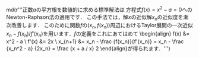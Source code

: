 md(r'''正数$a$の平方根を数値的に求める標準解法は
方程式$f(x) = x^2 - a = 0$へのNewton-Raphson法の適用です．
この手法では，解$x$の近似解$x_n$の近似度を漸次改善します．
このために関数$f$の$(x_n, f(x_n))$周辺におけるTaylor展開の一次近似
$x_n - f(x_n) / f'(x_n)$を用います．$f$の定義をこれにあてはめて
\begin{align}
f(x)    &= x^2 - a \\
f'(x)   &= 2x \\
x_{n+1} &= x_n - \frac {f(x_n)}{f'(x_n)}
         = x_n - \frac {x_n^2 - a} {2x_n}
         = \frac {x + a / x} 2
\end{align}が得られます．''')
